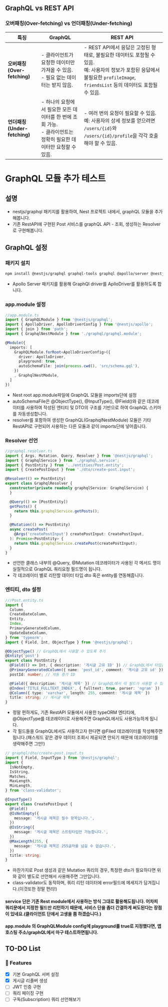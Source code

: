 ## GraphQL vs REST API

### 오버패칭(Over-fetching) vs 언더패칭(Under-fetching)

| **특징**                   | **GraphQL**                                                             | **REST API**                                                                                                                 |
|--------------------------|-------------------------------------------------------------------------|------------------------------------------------------------------------------------------------------------------------------|
| **오버패칭(Over-fetching)**  | - 클라이언트가 요청한 데이터만 가져올 수 있음. <br> - 필요 없는 데이터는 받지 않음.                    | - REST API에서 응답은 고정된 형태로, 불필요한 데이터도 포함될 수 있음. <br> 예: 사용자의 정보가 포함된 응답에서 불필요한 `profileImage`, `friendsList` 등의 데이터도 포함될 수 있음. |
| **언더패칭(Under-fetching)** | - 하나의 요청에서 필요한 모든 데이터를 한 번에 조회 가능. <br> - 클라이언트는 정확히 필요한 데이터만 요청할 수 있음. | - 여러 번의 요청이 필요할 수 있음. <br> 예: 사용자의 상세 정보를 얻으려면 `/users/{id}`와 `/users/{id}/profile`을 각각 호출해야 할 수 있음.                         |

# GraphQL 모듈 추가 테스트

## 설명

- nestjs/graphql 패키지를 활용하여, Nest 프로젝트 내에서, graphQL 모듈을 추가해봅니다.
- 기존 RestAPI에 구현된 Post 서비스를 graphQL API - 조회, 생성하는 Resolver로 구현해봅니다.

## GraphQL 설정

### 패키지 설치

```bash
npm install @nestjs/graphql graphql-tools graphql @apollo/server @nestjs/apollo
```

- Apollo Server 패키지를 활용해 GraphQl driver를 AplloDriver를 활용하도록 합니다.

### app.module 설정

```typescript
//app.module.ts 
import { GraphQLModule } from '@nestjs/graphql';
import { ApolloDriver, ApolloDriverConfig } from '@nestjs/apollo';
import { join } from 'path';
import { GraphqlNestModule } from './graphql/graphql.module';

@Module({
  imports: [
    GraphQLModule.forRoot<ApolloDriverConfig>({
      driver: ApolloDriver,
      playground: true,
      autoSchemaFile: join(process.cwd(), 'src/schema.gql'),
    })
    , GraphqlNestModule,
  ]
})
```

- Nest root app.module파일에 GraphQL 모듈을 imports단에 설정
- autoSchemaFile은 @ObjectType(), @InputType(), @Field()와 같은 데코레이터를 사용하여 작성된 엔티티 및 DTO의 구조를 기반으로 하여 GraphQL 스키마를 자동생성합니다.
- resolver를 포함하여 생성한 GraphQL(GraphqlNestModule) 모듈은 기타 RestAPI로 구현되어 사용하는 다른 모듈과 같이 imports단에 넣어줍니다.

### Resolver 선언

```typescript
//graphql.resolver.ts
import { Args, Mutation, Query, Resolver } from '@nestjs/graphql';
import { GraphqlService } from './graphql.service';
import { PostEntity } from '../entities/Post.entity';
import { CreatePostInput } from './dto/create-post.input';

@Resolver(() => PostEntity)
export class GraphqlResolver {
  constructor(private readonly graphqlService: GraphqlService) {
  }

  @Query(() => [PostEntity])
  getPosts() {
    return this.graphqlService.getPosts();
  }

  @Mutation(() => PostEntity)
  async createPost(
    @Args('createPostInput') createPostInput: CreatePostInput,
  ): Promise<PostEntity> {
    return this.graphqlService.createPost(createPostInput);
  }
}
```

- 선언한 클래스 내부의 @Query, @Mutation 데코레이터가 사용된 각 메서드 명이 실질적으로 GraphQL 쿼리요청 필드명이 됩니다.
- 각 데코레이터 별로 리턴할 데이터 타입 dto 혹은 entity를 연동해줍니다.

### 엔티티, dto 설정

```typescript
///Post.entity.ts
import {
  Column,
  CreateDateColumn,
  Entity,
  Index,
  PrimaryGeneratedColumn,
  UpdateDateColumn,
} from 'typeorm';
import { Field, Int, ObjectType } from '@nestjs/graphql';

@ObjectType() // GraphQL에서 사용할 수 있도록 추가
@Entity('post')
export class PostEntity {
  @Field(() => Int, { description: '게시글 고유 ID' }) // GraphQL에서 타입을 정의
  @PrimaryGeneratedColumn({ name: 'post_id', comment: '게시글 고유 id' })
  postId: number; // 자동 증가 ID

  @Field({ description: '게시글 제목' }) // GraphQL에서 이 필드가 사용할 수 있도록 노출
  @Index('TITLE_FULLTEXT_INDEX', { fulltext: true, parser: 'ngram' })
  @Column({ type: 'varchar', length: 255, comment: '게시글 제목' })
  title: string; // 게시글 제목
}
```

- 정말 편하게도, 기존 RestAPI 모듈에서 사용한 typeORM 엔티티에, @ObjectType를 데코레이터로 사용해주면 GraphQL에서도 사용가능하게 됩니다.
- 각 필드들을 GraphQL에서도 사용하고자 한다면 @Filed 데코레이터를 작성해주면됩니다.(패스워드 같은 경우 데이터 조회시 제공되면 안되기 때문에 데코레이터를 생략해주면 그만!)

```typescript
// graphql/dto/create-post.input.ts
import { Field, InputType } from '@nestjs/graphql';
import {
  IsNotEmpty,
  IsString,
  Matches,
  MaxLength,
  MinLength,
} from 'class-validator';

@InputType()
export class CreatePostInput {
  @Field()
  @IsNotEmpty({
    message: '게시글 제목은 필수 항목입니다.',
  })
  @IsString({
    message: '게시글 제목은 스트링타입만 가능합니다.',
  })
  @MaxLength(255, {
    message: '게시글 제목은 255글자를 넘길 수 없습니다.',
  })
  title: string;
}
```

- 마찬가지로 Post 생성과 같은 Mutation 쿼리의 경우, 특정한 dto가 필요하다면 위와 같이 별도로 선언해서 사용해주면 그만입니다.
- class-validator도 동작하며, 쿼리 리턴 데이터에 error필드에 메세지가 담겨집니다.(이것또한 정말 편리!)

#### service 단은 기존 Rest module에서 사용하는 방식 그대로 활용해도됩니다. 어차피 쿼리문에서 지정한 필드만 리턴하기 때문에, 서비스 단을 좀더 간결하게 써도된다는 장점이 있네요.(클라이언트 단에서 고생을 쫌 하겠습니다.)

#### app.module 의 GraphQLModule config에 playground를 true로 지정했다면, 앱 호스팅 주소/graphQL에서 마구 테스트하면됩니다.

## TO-DO List

### 🚀 Features

- [x] 기본 GraphQL 서버 설정
- [x] 게시글 리졸버 생성
- [ ] JWT 인증 구현
- [ ] 쿼리 페이징 구현
- [ ] 구독(Subscription) 쿼리 선언해보기